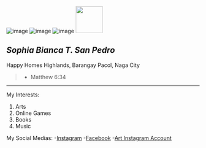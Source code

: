 ![image](https://github.com/user-attachments/assets/7a162013-78e2-4463-a8fe-9f5ca2e8f739)
![image](https://github.com/user-attachments/assets/160941e6-ce1e-4660-98bf-822803aa6bb9)
![image](https://github.com/user-attachments/assets/701a0814-5aeb-45f1-8a1a-4e422b3dd7f6)
<img src="https://github.com/user-attachments/assets/701a0814-5aeb-45f1-8a1a-4e422b3dd7f6" width="70" height="70">
## ***Sophia Bianca T. San Pedro***
Happy Homes Highlands, Barangay Pacol, Naga City
>- Matthew 6:34
---
My Interests:
1. Arts
2. Online Games
3. Books
4. Music

My Social Medias:
-[Instagram](https://www.instagram.com/selfsophrait/?hl=en)
-[Facebook](https://www.facebook.com/sophia.sanpedro.52687/?locale=en_GB)
-[Art Instagram Account](https://www.instagram.com/sophportrait_/?hl=en)
